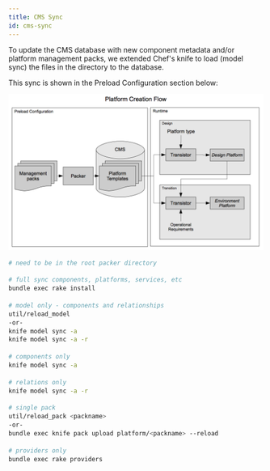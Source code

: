 ```yaml
---
title: CMS Sync
id: cms-sync
---
```


To update the CMS database with new component metadata and/or platform management packs, we extended Chef's knife to load (model sync) the files in the directory to the database.

This sync is shown in the Preload Configuration section below:

![](../../assets/local/images/platform-create-flow.png)

```bash
# need to be in the root packer directory

# full sync components, platforms, services, etc
bundle exec rake install

# model only - components and relationships
util/reload_model
-or-
knife model sync -a
knife model sync -a -r

# components only
knife model sync -a

# relations only
knife model sync -a -r

# single pack
util/reload_pack <packname>
-or-
bundle exec knife pack upload platform/<packname> --reload

# providers only
bundle exec rake providers
```
